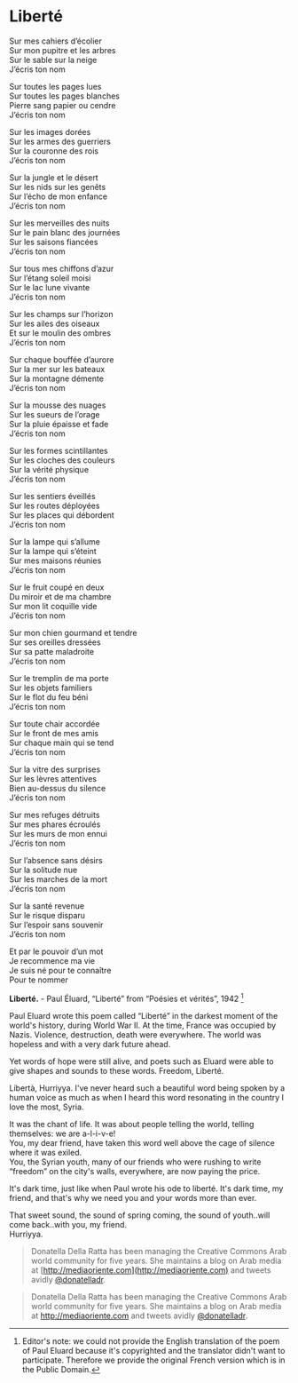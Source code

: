 # Liberté

Sur mes cahiers d’écolier
<br>Sur mon pupitre et les arbres
<br>Sur le sable sur la neige
<br>J’écris ton nom

Sur toutes les pages lues
<br>Sur toutes les pages blanches
<br>Pierre sang papier ou cendre
<br>J’écris ton nom

Sur les images dorées
<br>Sur les armes des guerriers
<br>Sur la couronne des rois
<br>J’écris ton nom

Sur la jungle et le désert
<br>Sur les nids sur les genêts
<br>Sur l’écho de mon enfance
<br>J’écris ton nom

Sur les merveilles des nuits
<br>Sur le pain blanc des journées
<br>Sur les saisons fiancées
<br>J’écris ton nom

Sur tous mes chiffons d’azur
<br>Sur l’étang soleil moisi
<br>Sur le lac lune vivante
<br>J’écris ton nom

Sur les champs sur l’horizon
<br>Sur les ailes des oiseaux
<br>Et sur le moulin des ombres
<br>J’écris ton nom

Sur chaque bouffée d’aurore
<br>Sur la mer sur les bateaux
<br>Sur la montagne démente
<br>J’écris ton nom

Sur la mousse des nuages
<br>Sur les sueurs de l’orage
<br>Sur la pluie épaisse et fade
<br>J’écris ton nom

Sur les formes scintillantes
<br>Sur les cloches des couleurs
<br>Sur la vérité physique
<br>J’écris ton nom

Sur les sentiers éveillés
<br>Sur les routes déployées
<br>Sur les places qui débordent
<br>J’écris ton nom

Sur la lampe qui s’allume
<br>Sur la lampe qui s’éteint
<br>Sur mes maisons réunies
<br>J’écris ton nom

Sur le fruit coupé en deux
<br>Du miroir et de ma chambre
<br>Sur mon lit coquille vide
<br>J’écris ton nom

Sur mon chien gourmand et tendre
<br>Sur ses oreilles dressées
<br>Sur sa patte maladroite
<br>J’écris ton nom

Sur le tremplin de ma porte
<br>Sur les objets familiers
<br>Sur le flot du feu béni
<br>J’écris ton nom

Sur toute chair accordée
<br>Sur le front de mes amis
<br>Sur chaque main qui se tend
<br>J’écris ton nom

Sur la vitre des surprises
<br>Sur les lèvres attentives
<br>Bien au-dessus du silence
<br>J’écris ton nom

Sur mes refuges détruits
<br>Sur mes phares écroulés
<br>Sur les murs de mon ennui
<br>J’écris ton nom

Sur l’absence sans désirs
<br>Sur la solitude nue
<br>Sur les marches de la mort
<br>J’écris ton nom

Sur la santé revenue
<br>Sur le risque disparu
<br>Sur l’espoir sans souvenir
<br>J’écris ton nom

Et par le pouvoir d’un mot
<br>Je recommence ma vie
<br>Je suis né pour te connaître
<br>Pour te nommer

**Liberté.** - Paul Éluard, “Liberté” from “Poésies et vérités”, 1942 [^1]

Paul Eluard wrote this poem called “Liberté” in the darkest moment of the world's history, during World War II. At the time, France was occupied by Nazis. Violence, destruction, death were everywhere. The world was hopeless and with a very dark future ahead.  

Yet words of hope were still alive, and poets such as Eluard were able to give shapes and sounds to these words. Freedom, Liberté.  

Libertà, Hurriyya. I've never heard such a beautiful word being spoken by a human voice as much as when I heard this word resonating in the country I love the most, Syria.  

It was the chant of life. It was about people telling the world, telling themselves: we are a-l-i-v-e!  
You, my dear friend, have taken this word well above the cage of silence where it was exiled.  
You, the Syrian youth, many of our friends who were rushing to write “freedom” on the city's walls, everywhere, are now paying the price.  

It's dark time, just like when Paul wrote his ode to liberté. It's dark time, my friend, and that's why we need you and your words more than ever.  

That sweet sound, the sound of spring coming, the sound of youth..will come back..with you, my friend.  
Hurriyya.


> Donatella Della Ratta has been managing the Creative Commons Arab world community for five years. She maintains a blog on Arab media at [http://mediaoriente.com](http://mediaoriente.com) and tweets avidly [@donatelladr](https://twitter.com/donatelladr).

[^1]: Editor's note: we could not provide the English translation of the poem of Paul Eluard because it's copyrighted and the translator didn't want to participate. Therefore we provide the original French version which is in the Public Domain.

> Donatella Della Ratta has been managing the Creative Commons Arab world
community for five years. She maintains a blog on Arab media at
<http://mediaoriente.com> and tweets avidly
[@donatelladr](https://twitter.com/donatelladr).
